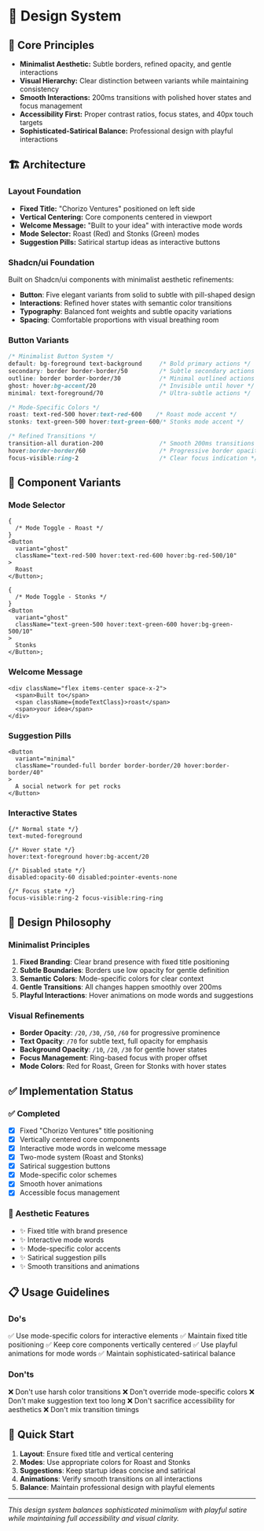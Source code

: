 # 🎨 Design System

## 🎯 Core Principles

- **Minimalist Aesthetic:** Subtle borders, refined opacity, and gentle interactions
- **Visual Hierarchy:** Clear distinction between variants while maintaining consistency
- **Smooth Interactions:** 200ms transitions with polished hover states and focus management
- **Accessibility First:** Proper contrast ratios, focus states, and 40px touch targets
- **Sophisticated-Satirical Balance:** Professional design with playful interactions

## 🏗 Architecture

### **Layout Foundation**

- **Fixed Title:** "Chorizo Ventures" positioned on left side
- **Vertical Centering:** Core components centered in viewport
- **Welcome Message:** "Built to <mode> your idea" with interactive mode words
- **Mode Selector:** Roast (Red) and Stonks (Green) modes
- **Suggestion Pills:** Satirical startup ideas as interactive buttons

### **Shadcn/ui Foundation**

Built on Shadcn/ui components with minimalist aesthetic refinements:

- **Button**: Five elegant variants from solid to subtle with pill-shaped design
- **Interactions**: Refined hover states with semantic color transitions
- **Typography**: Balanced font weights and subtle opacity variations
- **Spacing**: Comfortable proportions with visual breathing room

### **Button Variants**

```css
/* Minimalist Button System */
default: bg-foreground text-background     /* Bold primary actions */
secondary: border border-border/50         /* Subtle secondary actions */
outline: border border-border/30           /* Minimal outlined actions */
ghost: hover:bg-accent/20                  /* Invisible until hover */
minimal: text-foreground/70                /* Ultra-subtle actions */

/* Mode-Specific Colors */
roast: text-red-500 hover:text-red-600    /* Roast mode accent */
stonks: text-green-500 hover:text-green-600/* Stonks mode accent */

/* Refined Transitions */
transition-all duration-200                /* Smooth 200ms transitions */
hover:border-border/60                     /* Progressive border opacity */
focus-visible:ring-2                       /* Clear focus indication */
```

## 🎨 Component Variants

### **Mode Selector**

```tsx
{
  /* Mode Toggle - Roast */
}
<Button
  variant="ghost"
  className="text-red-500 hover:text-red-600 hover:bg-red-500/10"
>
  Roast
</Button>;

{
  /* Mode Toggle - Stonks */
}
<Button
  variant="ghost"
  className="text-green-500 hover:text-green-600 hover:bg-green-500/10"
>
  Stonks
</Button>;
```

### **Welcome Message**

```tsx
<div className="flex items-center space-x-2">
  <span>Built to</span>
  <span className={modeTextClass}>roast</span>
  <span>your idea</span>
</div>
```

### **Suggestion Pills**

```tsx
<Button
  variant="minimal"
  className="rounded-full border border-border/20 hover:border-border/40"
>
  A social network for pet rocks
</Button>
```

### **Interactive States**

```tsx
{/* Normal state */}
text-muted-foreground

{/* Hover state */}
hover:text-foreground hover:bg-accent/20

{/* Disabled state */}
disabled:opacity-60 disabled:pointer-events-none

{/* Focus state */}
focus-visible:ring-2 focus-visible:ring-ring
```

## 🎯 Design Philosophy

### **Minimalist Principles**

1. **Fixed Branding**: Clear brand presence with fixed title positioning
2. **Subtle Boundaries**: Borders use low opacity for gentle definition
3. **Semantic Colors**: Mode-specific colors for clear context
4. **Gentle Transitions**: All changes happen smoothly over 200ms
5. **Playful Interactions**: Hover animations on mode words and suggestions

### **Visual Refinements**

- **Border Opacity**: `/20`, `/30`, `/50`, `/60` for progressive prominence
- **Text Opacity**: `/70` for subtle text, full opacity for emphasis
- **Background Opacity**: `/10`, `/20`, `/30` for gentle hover states
- **Focus Management**: Ring-based focus with proper offset
- **Mode Colors**: Red for Roast, Green for Stonks with hover states

## ✅ Implementation Status

### **✅ Completed**

- [x] Fixed "Chorizo Ventures" title positioning
- [x] Vertically centered core components
- [x] Interactive mode words in welcome message
- [x] Two-mode system (Roast and Stonks)
- [x] Satirical suggestion buttons
- [x] Mode-specific color schemes
- [x] Smooth hover animations
- [x] Accessible focus management

### **🎨 Aesthetic Features**

- ✨ Fixed title with brand presence
- ✨ Interactive mode words
- ✨ Mode-specific color accents
- ✨ Satirical suggestion pills
- ✨ Smooth transitions and animations

## 📋 Usage Guidelines

### **Do's**

✅ Use mode-specific colors for interactive elements
✅ Maintain fixed title positioning
✅ Keep core components vertically centered
✅ Use playful animations for mode words
✅ Maintain sophisticated-satirical balance

### **Don'ts**

❌ Don't use harsh color transitions
❌ Don't override mode-specific colors
❌ Don't make suggestion text too long
❌ Don't sacrifice accessibility for aesthetics
❌ Don't mix transition timings

## 🚀 Quick Start

1. **Layout**: Ensure fixed title and vertical centering
2. **Modes**: Use appropriate colors for Roast and Stonks
3. **Suggestions**: Keep startup ideas concise and satirical
4. **Animations**: Verify smooth transitions on all interactions
5. **Balance**: Maintain professional design with playful elements

---

_This design system balances sophisticated minimalism with playful satire while maintaining full accessibility and visual clarity._
